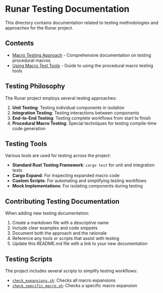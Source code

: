 # Runar Testing Documentation

This directory contains documentation related to testing methodologies and approaches for the Runar project.

## Contents

- [Macro Testing Approach](./macro_testing_approach.md) - Comprehensive documentation on testing procedural macros
- [Using Macro Test Tools](./macro-tests/using_test_tools.md) - Guide to using the procedural macro testing tools

## Testing Philosophy

The Runar project employs several testing approaches:

1. **Unit Testing**: Testing individual components in isolation
2. **Integration Testing**: Testing interactions between components
3. **End-to-End Testing**: Testing complete workflows from start to finish
4. **Procedural Macro Testing**: Special techniques for testing compile-time code generation

## Testing Tools

Various tools are used for testing across the project:

- **Standard Rust Testing Framework**: `cargo test` for unit and integration tests
- **Cargo Expand**: For inspecting expanded macro code
- **Custom Scripts**: For automating and simplifying testing workflows 
- **Mock Implementations**: For isolating components during testing

## Contributing Testing Documentation

When adding new testing documentation:

1. Create a markdown file with a descriptive name
2. Include clear examples and code snippets
3. Document both the approach and the rationale
4. Reference any tools or scripts that assist with testing
5. Update this README.md file with a link to your new documentation

## Testing Scripts

The project includes several scripts to simplify testing workflows:

- [`check_expansions.sh`](../rust-macros-tests/tools/check_expansions.sh): Checks all macro expansions
- [`check_specific_macro.sh`](../rust-macros-tests/tools/check_specific_macro.sh): Checks a specific macro expansion 